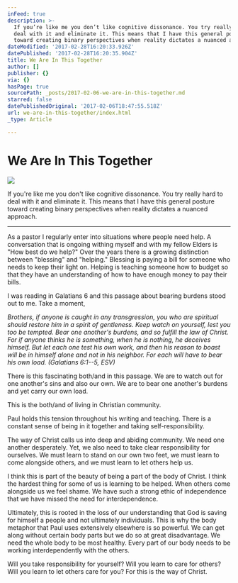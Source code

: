 ```yaml
---
inFeed: true
description: >-
  If you’re like me you don’t like cognitive dissonance. You try really hard to
  deal with it and eliminate it. This means that I have this general posture
  toward creating binary perspectives when reality dictates a nuanced approach.
dateModified: '2017-02-28T16:20:33.926Z'
datePublished: '2017-02-28T16:20:35.904Z'
title: We Are In This Together
author: []
publisher: {}
via: {}
hasPage: true
sourcePath: _posts/2017-02-06-we-are-in-this-together.md
starred: false
datePublishedOriginal: '2017-02-06T18:47:55.518Z'
url: we-are-in-this-together/index.html
_type: Article

---
```

# We Are In This Together
![](https://imgflo.herokuapp.com/graph/2b2431f8e7ba7b0/9935238ba0389d4f0f4fc137bfffe3fc/croprotate.jpg?cropheight=3882&cropwidth=5678&degrees=0&input=https%3A%2F%2Fthe-grid-user-content.s3-us-west-2.amazonaws.com%2F79ade488-31eb-4f48-a870-ec4f43961287.jpg&x=0&y=0)

If you're like me you don't like cognitive dissonance. You try really hard to deal with it and eliminate it. This means that I have this general posture toward creating binary perspectives when reality dictates a nuanced approach.

---

As a pastor I regularly enter into situations where people need help. A conversation that is ongoing withing myself and with my fellow Elders is "How best do we help?" Over the years there is a growing distinction between "blessing" and "helping." Blessing is paying a bill for someone who needs to keep their light on. Helping is teaching someone how to budget so that they have an understanding of how to have enough money to pay their bills.

I was reading in Galatians 6 and this passage about bearing burdens stood out to me. Take a moment,

_Brothers, if anyone is caught in any transgression, you who are spiritual should restore him in a spirit of gentleness. Keep watch on yourself, lest you too be tempted. Bear one another's burdens, and so fulfill the law of Christ. For if anyone thinks he is something, when he is nothing, he deceives himself. But let each one test his own work, and then his reason to boast will be in himself alone and not in his neighbor. For each will have to bear his own load. (Galatians 6:1--5, ESV)_

There is this fascinating both/and in this passage. We are to watch out for one another's sins and also our own. We are to bear one another's burdens and yet carry our own load.

This is the both/and of living in Christian community.

Paul holds this tension throughout his writing and teaching. There is a constant sense of being in it together and taking self-responsibility.

The way of Christ calls us into deep and abiding community. We need one another desperately. Yet, we also need to take clear responsibility for ourselves. We must learn to stand on our own two feet, we must learn to come alongside others, and we must learn to let others help us.

I think this is part of the beauty of being a part of the body of Christ. I think the hardest thing for some of us is learning to be helped. When others come alongside us we feel shame. We have such a strong ethic of independence that we have missed the need for interdependence.

Ultimately, this is rooted in the loss of our understanding that God is saving for himself a people and not ultimately individuals. This is why the body metaphor that Paul uses extensively elsewhere is so powerful. We can get along without certain body parts but we do so at great disadvantage. We need the whole body to be most healthy. Every part of our body needs to be working interdependently with the others.

Will you take responsibility for yourself? Will you learn to care for others? Will you learn to let others care for you? For this is the way of Christ.